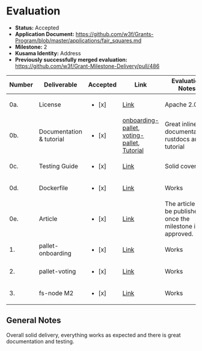 # Evaluation

- **Status:** Accepted
- **Application Document:** https://github.com/w3f/Grants-Program/blob/master/applications/fair_squares.md 
- **Milestone:** 2
- **Kusama Identity:** Address
- **Previously successfully merged evaluation:** https://github.com/w3f/Grant-Milestone-Delivery/pull/486

| Number | Deliverable | Accepted | Link | Evaluation Notes |
| ------ | ----------- | -------- | ---- |----------------- |
| 0a. | License | <ul><li>[x] </li></ul>| [Link](https://github.com/Fair-Squares/fair-squares/blob/main/LICENSE) | Apache 2.0  | 
| 0b.  | Documentation & tutorial |<ul><li>[x] </li></ul>| [onboarding-pallet](https://github.com/Fair-Squares/fair-squares/blob/main/pallets/onboarding/src/lib.rs#L1-L46), [voting-pallet](https://github.com/Fair-Squares/fair-squares/blob/main/pallets/voting/src/lib.rs), [Tutorial](https://docs.google.com/document/d/1Xr3JrBKYx8zV80X9q3fXe0WJL_7x6QfQbySjlIKZlK0/edit?usp=sharing) | Great inline documentation, rustdocs and tutorial | 
| 0c. | Testing Guide |<ul><li>[x] </li></ul>| [Link](https://github.com/Fair-Squares/fair-squares#run-all-tests) | Solid coverage | 
| 0d. | Dockerfile |<ul><li>[x] </li></ul>| [Link](https://github.com/Fair-Squares/fair-squares/blob/main/Dockerfile) | Works | 
| 0e.  | Article |<ul><li>[x] </li></ul>| [Link](https://docs.google.com/document/d/1UzDN9N1wHyE11W-5sKlsohief66DRsrk_GNApgYOfto/edit?usp=sharing) | The article will be published once the milestone is approved. | 
| 1.  | pallet-onboarding |<ul><li>[x] </li></ul>| [Link](https://github.com/Fair-Squares/fair-squares/tree/v0.0.6-m2/pallets/onboarding) | Works |
| 2.  | pallet-voting |<ul><li>[x] </li></ul>| [Link](https://github.com/Fair-Squares/fair-squares/tree/v0.0.6-m2/pallets/voting) | Works |
| 3.  | fs-node M2 |<ul><li>[x] </li></ul>| [Link](https://github.com/Fair-Squares/fair-squares/tree/v0.0.6-m2) | Works |


## General Notes

Overall solid delivery, everything works as expected and there is great documentation and testing.
